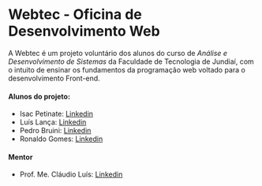 # Webtec - Oficina de Desenvolvimento Web 
A Webtec é um projeto voluntário dos alunos do curso de _Análise e Desenvolvimento de Sistemas_ da Faculdade de Tecnologia de Jundiaí, com o intuito de ensinar os fundamentos da programação web voltado para o desenvolvimento Front-end.

#### Alunos do projeto:
+ Isac Petinate: [Linkedin](https://www.linkedin.com/in/isacpetinate/)
+ Luís Lança: [Linkedin](https://www.linkedin.com/in/luisslanca/)
+ Pedro Bruini: [Linkedin](https://www.linkedin.com/in/bruini/)
+ Ronaldo Gomes: [Linkedin](https://www.linkedin.com/in/ronaldo-gomes99/) 

#### Mentor
+ Prof. Me. Cláudio Luís: [Linkedin](https://www.linkedin.com/in/clvoliveira/)
